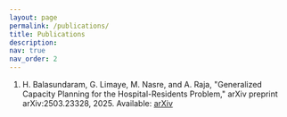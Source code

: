 ```yaml
---
layout: page
permalink: /publications/
title: Publications
description: 
nav: true
nav_order: 2
---
```


<!-- Submitted Publications:

1. Haricharan Balasundaram, Krishna Jagannathan: Learning to Transmit Over Unknown Erasure Channels with Empirical Erasure Rate Feedback, IEEE Information Theory Workshop (ITW) 2025

2. Haricharan Balasundaram, Andrew Thangaraj: Estimating Uniformity of Missing and Sparsely Observed Parts of Distributions, IEEE Information Theory Workshop (ITW) 2025 -->

1. H. Balasundaram, G. Limaye, M. Nasre, and A. Raja, "Generalized Capacity Planning for the Hospital-Residents Problem," arXiv preprint arXiv:2503.23328, 2025. Available: [arXiv](https://arxiv.org/abs/2503.23328)